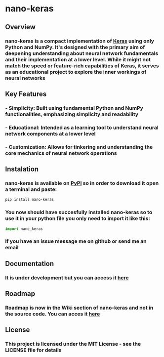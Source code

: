 # nano-keras

## Overview

### **nano-keras** is a compact implementation of [Keras](https://keras.io/) using only Python and NumPy. It's designed with the primary aim of deepening understanding about neural network fundamentals and their implementation at a lower level. While it might not match the speed or feature-rich capabilities of Keras, it serves as an educational project to explore the inner workings of neural networks

## Key Features

### - Simplicity: Built using fundamental Python and NumPy functionalities, emphasizing simplicity and readability

### - Educational: Intended as a learning tool to understand neural network components at a lower level

### - Customization: Allows for tinkering and understanding the core mechanics of neural network operations

## Instalation

### **nano-keras** is available on [PyPI](https://pypi.org/project/nano-keras/) so in order to download it open a terminal and paste:

```bash
pip install nano-keras
```

### You now should have succesfully installed nano-keras so to use it in your python file you only need to import it like this:

```py
import nano_keras
```

### If you have an issue message me on github or send me an email

## Documentation

### It is under development but you can access it [here](https://github.com/MarcelWinterot/nano-keras/wiki/Documentation)

## Roadmap

### Roadmap is now in the Wiki section of nano-keras and not in the source code. You can acces it [here](https://github.com/MarcelWinterot/nano-keras/wiki/Roadmap)

## License

### This project is licensed under the MIT License - see the LICENSE file for details
